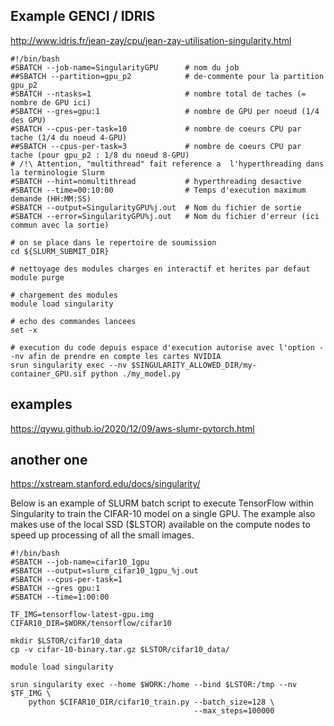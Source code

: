 ## Example GENCI / IDRIS
http://www.idris.fr/jean-zay/cpu/jean-zay-utilisation-singularity.html

```
#!/bin/bash
#SBATCH --job-name=SingularityGPU      # nom du job
##SBATCH --partition=gpu_p2            # de-commente pour la partition gpu_p2
#SBATCH --ntasks=1                     # nombre total de taches (= nombre de GPU ici)
#SBATCH --gres=gpu:1                   # nombre de GPU per noeud (1/4 des GPU)
#SBATCH --cpus-per-task=10             # nombre de coeurs CPU par tache (1/4 du noeud 4-GPU)
##SBATCH --cpus-per-task=3             # nombre de coeurs CPU par tache (pour gpu_p2 : 1/8 du noeud 8-GPU)
# /!\ Attention, "multithread" fait reference a  l'hyperthreading dans la terminologie Slurm
#SBATCH --hint=nomultithread           # hyperthreading desactive
#SBATCH --time=00:10:00                # Temps d'execution maximum demande (HH:MM:SS)
#SBATCH --output=SingularityGPU%j.out  # Nom du fichier de sortie
#SBATCH --error=SingularityGPU%j.out   # Nom du fichier d'erreur (ici commun avec la sortie)

# on se place dans le repertoire de soumission
cd ${SLURM_SUBMIT_DIR}

# nettoyage des modules charges en interactif et herites par defaut
module purge

# chargement des modules
module load singularity

# echo des commandes lancees
set -x

# execution du code depuis espace d'execution autorise avec l'option --nv afin de prendre en compte les cartes NVIDIA
srun singularity exec --nv $SINGULARITY_ALLOWED_DIR/my-container_GPU.sif python ./my_model.py
```

## examples
https://qywu.github.io/2020/12/09/aws-slumr-pytorch.html

## another one
https://xstream.stanford.edu/docs/singularity/

Below is an example of SLURM batch script to execute TensorFlow within Singularity to train the CIFAR-10 model on a single GPU. The example also makes use of the local SSD ($LSTOR) available on the compute nodes to speed up processing of all the small images.



```
#!/bin/bash
#SBATCH --job-name=cifar10_1gpu
#SBATCH --output=slurm_cifar10_1gpu_%j.out
#SBATCH --cpus-per-task=1
#SBATCH --gres gpu:1
#SBATCH --time=1:00:00

TF_IMG=tensorflow-latest-gpu.img
CIFAR10_DIR=$WORK/tensorflow/cifar10

mkdir $LSTOR/cifar10_data
cp -v cifar-10-binary.tar.gz $LSTOR/cifar10_data/

module load singularity

srun singularity exec --home $WORK:/home --bind $LSTOR:/tmp --nv $TF_IMG \
    python $CIFAR10_DIR/cifar10_train.py --batch_size=128 \
                                         --max_steps=100000
```
